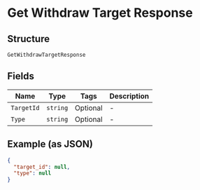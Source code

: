 
# Get Withdraw Target Response

## Structure

`GetWithdrawTargetResponse`

## Fields

| Name | Type | Tags | Description |
|  --- | --- | --- | --- |
| `TargetId` | `string` | Optional | - |
| `Type` | `string` | Optional | - |

## Example (as JSON)

```json
{
  "target_id": null,
  "type": null
}
```

